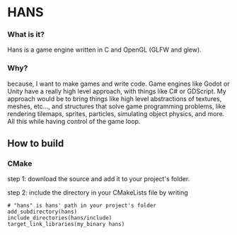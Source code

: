 # HANS

### What is it?
Hans is a game engine written in C and OpenGL (GLFW and glew).

### Why?
because, I want to make games and write code. Game engines like Godot or Unity have a really high level approach, with things like C# or GDScript. My approach would be to bring things like high level abstractions of textures, meshes, etc..., and structures that solve game programming problems, like rendering tilemaps, sprites, particles, simulating object physics, and more. All this while having control of the game loop.

## How to build

### CMake

step 1: download the source and add it to your project's folder.

step 2: include the directory in your CMakeLists file by writing
```
# "hans" is hans' path in your project's folder
add_subdirectory(hans)
include_directories(hans/include)
target_link_libraries(my_binary hans)
```